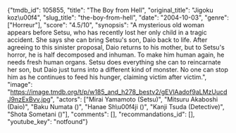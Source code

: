 {"tmdb_id": 105855, "title": "The Boy from Hell", "original_title": "Jigoku koz\u00f4", "slug_title": "the-boy-from-hell", "date": "2004-10-03", "genre": ["Horreur"], "score": "4.5/10", "synopsis": "A mysterious old woman appears before Setsu, who has recently lost her only child in a tragic accident. She says she can bring Setsu's son, Daio back to life. After agreeing to this sinister proposal, Daio returns to his mother, but to Setsu's horror, he is half decomposed and inhuman. To make him human again, he needs fresh human organs. Setsu does everything she can to reincarnate her son, but Daio just turns into a different kind of monster. No one can stop him as he continues to feed his hunger, claiming victim after victim.", "image": "https://image.tmdb.org/t/p/w185_and_h278_bestv2/gEVlAadof9aLMzUucdJ9nzExBvv.jpg", "actors": ["Mirai Yamamoto (Setsu)", "Mitsuru Akaboshi (Daio)", "Baku Numata ()", "Hanae Sh\u00f4ji ()", "Kanji Tsuda (Detective)", "Shota Sometani ()"], "comments": [], "recommandations_id": [], "youtube_key": "notfound"}